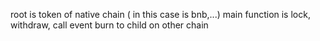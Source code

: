 root is token of native chain ( in this case is bnb,...)
main function is lock, withdraw, call event burn to child on other chain